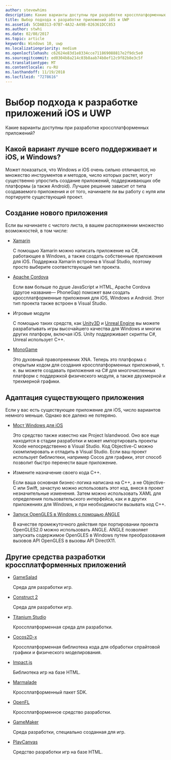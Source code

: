 ```yaml
---
author: stevewhims
description: Какие варианты доступны при разработке кроссплатформенных приложений?
title: Выбор подхода к разработке приложений iOS и UWP
ms.assetid: 5CDAB313-07B7-4A32-A49B-026361DCC853
ms.author: stwhi
ms.date: 02/08/2017
ms.topic: article
keywords: Windows 10, uwp
ms.localizationpriority: medium
ms.openlocfilehash: c62624e83d1e8334cce711869088817e2f9dc5e0
ms.sourcegitcommit: ed0304b8a214c03b8aab74b8ef12c9f82b8e3c5f
ms.translationtype: MT
ms.contentlocale: ru-RU
ms.lasthandoff: 11/19/2018
ms.locfileid: "7278616"
---
```

# <a name="selecting-an-approach-to-ios-and-uwp-app-development"></a>Выбор подхода к разработке приложений iOS и UWP


Какие варианты доступны при разработке кроссплатформенных приложений?

## <a name="whats-the-best-way-to-support-both-ios-and-windows"></a>Какой вариант лучше всего поддерживает и iOS, и Windows?

Может показаться, что Windows и iOS очень сильно отличаются, но множество инструментов и методов, число которых растет, могут существенно упростить создание приложений, поддерживающих обе платформы (а также Android). Лучшее решение зависит от типа создаваемого приложения и от того, начинаете ли вы работу с нуля или портируете существующий проект.

## <a name="writing-a-new-app"></a>Создание нового приложения

Если вы начинаете с чистого листа, в вашем распоряжении множество возможностей, в том числе:

-   [Xamarin](http://go.microsoft.com/fwlink/p/?LinkID=320484)

    С помощью Xamarin можно написать приложение на C#, работающее в Windows, а также создать собственные приложения для iOS. Поддержка Xamarin встроена в Visual Studio, поэтому просто выберите соответствующий тип проекта.

-   [Apache Cordova](http://go.microsoft.com/fwlink/p/?LinkID=400439)

    Если вам больше по душе JavaScript и HTML, Apache Cordova (другое название— PhoneGap) поможет вам создать кроссплатформенные приложения для iOS, Windows и Android. Этот тип проекта также встроен в Visual Studio.

-   Игровые модули

    С помощью таких средств, как [Unity3D](http://go.microsoft.com/fwlink/p/?LinkID=394062) и [Unreal Engine](http://go.microsoft.com/fwlink/p/?LinkID=320479) вы можете разрабатывать игры высочайшего качества для Windows и многих других платформ, включая iOS. Unity поддерживает скрипты C#, Unreal использует C++.

-   [MonoGame](http://go.microsoft.com/fwlink/p/?LinkID=320483)

    Это духовный правопреемник XNA. Теперь это платформа с открытым кодом для создания кроссплатформенных приложений, т. е. вы можете создавать приложения на C# для многочисленных платформ с поддержкой физического модуля, а также двухмерной и трехмерной графики.

## <a name="adapting-an-existing-app"></a>Адаптация существующего приложения

Если у вас есть существующее приложение для iOS, число вариантов немного меньше. Однако все далеко не потеряно.

-   [Мост Windows для iOS](https://go.microsoft.com/fwlink/p/?LinkId=619014)

    Это средство также известно как Project Islandwood. Оно все еще находится в стадии разработки и может импортировать проекты Xcode непосредственно в Visual Studio. Код Objective-C можно скомпилировать и отладить в Visual Studio. Если ваш проект использует библиотеки, например Cocos для графики, этот способ позволит быстро перенести ваше приложение.

-   Измените назначение своего кода C++.

    Если ваша основная бизнес-логика написана на C++, а не Objective-C или Swift, зачастую можно использовать этот код, внеся в проект незначительные изменения. Затем можно использовать XAML для определения пользовательского интерфейса, как и в других приложениях для Windows, и при необходимости вызывать код C++.

-   [Запуск OpenGLES в Windows с помощью ANGLE](http://go.microsoft.com/fwlink/p/?linkid=618387)

    В качестве промежуточного действия при портировании проекта OpenGLES2.0 можно использовать ANGLE. ANGLE позволяет запускать содержимое OpenGLES в Windows путем преобразования вызовов API OpenGLES в вызовы API DirectX11.

## <a name="other-cross-platform-authoring-tools"></a>Другие средства разработки кроссплатформенных приложений

-   [GameSalad](http://go.microsoft.com/fwlink/p/?LinkID=320480)

    Среда для разработки игр.

-   [Construct 2]( http://go.microsoft.com/fwlink/p/?LinkID=320481)

    Среда для разработки игр.

-   [Titanium Studio](http://go.microsoft.com/fwlink/p/?LinkID=320482)

    Кроссплатформенная среда для разработки.

-   [Cocos2D-x](http://go.microsoft.com/fwlink/p/?LinkID=320485)

    Кроссплатформенная библиотека кода для обработки спрайтовой графики и физического моделирования.

-   [Impact.js](http://go.microsoft.com/fwlink/p/?LinkID=320486)

    Библиотека игр на базе HTML.

-   [Marmalade](http://go.microsoft.com/fwlink/p/?LinkID=320487)

    Кроссплатформенный пакет SDK.

-   [OpenFL](http://go.microsoft.com/fwlink/p/?LinkID=320488)

    Кроссплатформенное средство разработки.

-   [GameMaker](http://go.microsoft.com/fwlink/p/?LinkID=320490)

    Среда разработки, специально созданная для игр.

-   [PlayCanvas](http://go.microsoft.com/fwlink/p/?LinkID=394061)

    Средство разработки игр на базе HTML.

